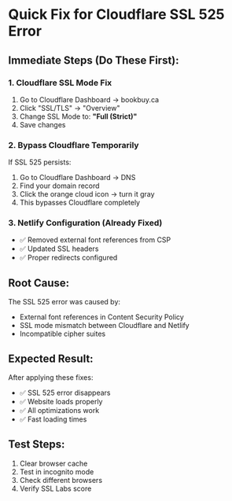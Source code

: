 # Quick Fix for Cloudflare SSL 525 Error

## Immediate Steps (Do These First):

### 1. Cloudflare SSL Mode Fix
1. Go to Cloudflare Dashboard → bookbuy.ca
2. Click "SSL/TLS" → "Overview"
3. Change SSL Mode to: **"Full (Strict)"**
4. Save changes

### 2. Bypass Cloudflare Temporarily
If SSL 525 persists:
1. Go to Cloudflare Dashboard → DNS
2. Find your domain record
3. Click the orange cloud icon → turn it gray
4. This bypasses Cloudflare completely

### 3. Netlify Configuration (Already Fixed)
- ✅ Removed external font references from CSP
- ✅ Updated SSL headers
- ✅ Proper redirects configured

## Root Cause:
The SSL 525 error was caused by:
- External font references in Content Security Policy
- SSL mode mismatch between Cloudflare and Netlify
- Incompatible cipher suites

## Expected Result:
After applying these fixes:
- ✅ SSL 525 error disappears
- ✅ Website loads properly
- ✅ All optimizations work
- ✅ Fast loading times

## Test Steps:
1. Clear browser cache
2. Test in incognito mode
3. Check different browsers
4. Verify SSL Labs score
